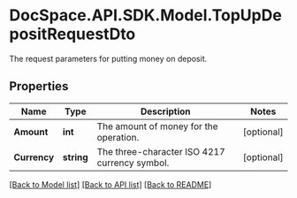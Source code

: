 # DocSpace.API.SDK.Model.TopUpDepositRequestDto
The request parameters for putting money on deposit.

## Properties

Name | Type | Description | Notes
------------ | ------------- | ------------- | -------------
**Amount** | **int** | The amount of money for the operation. | [optional] 
**Currency** | **string** | The three-character ISO 4217 currency symbol. | [optional] 

[[Back to Model list]](../README.md#documentation-for-models) [[Back to API list]](../README.md#documentation-for-api-endpoints) [[Back to README]](../README.md)

